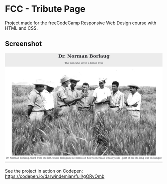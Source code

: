  # FCC - Tribute Page

Project made for the freeCodeCamp Responsive Web Design course with HTML and CSS.

## Screenshot
![screenshot](https://github.com/DarwinDemian/FCC-Tribute-Page/blob/aa4709834dd74f2546d45a98cf667a4852ea885d/FCC-Tribute-Page-Screenshot.png)

See the project in action on Codepen:
https://codepen.io/darwindemian/full/gORvOmb

